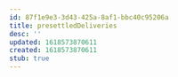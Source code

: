 ```yaml
---
id: 87f1e9e3-3d43-425a-8af1-bbc40c95206a
title: presettledDeliveries
desc: ''
updated: 1618573870611
created: 1618573870611
stub: true
---
```


